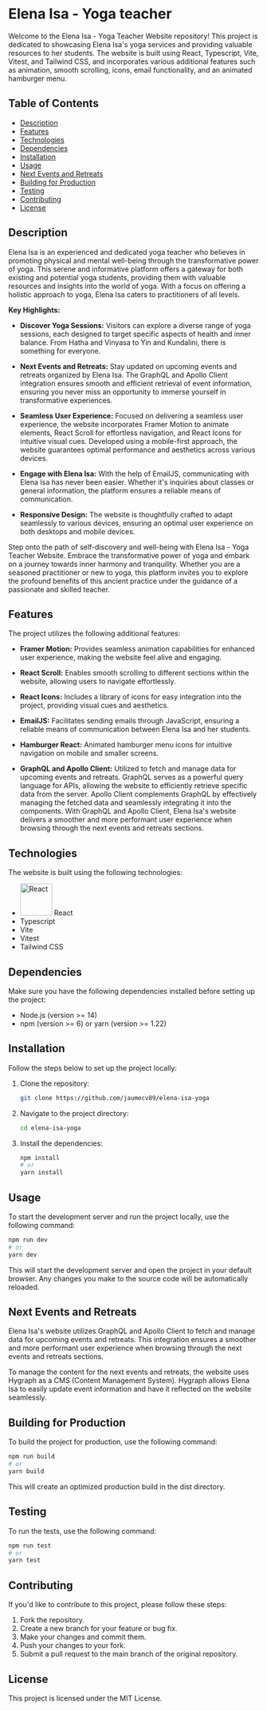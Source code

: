 # Elena Isa - Yoga teacher

Welcome to the Elena Isa - Yoga Teacher Website repository! This project is dedicated to showcasing Elena Isa's yoga services and providing valuable resources to her students. The website is built using React, Typescript, Vite, Vitest, and Tailwind CSS, and incorporates various additional features such as animation, smooth scrolling, icons, email functionality, and an animated hamburger menu.


## Table of Contents

- [Description](#description)
- [Features](#features)
- [Technologies](#technologies)
- [Dependencies](#dependencies)
- [Installation](#installation)
- [Usage](#usage)
- [Next Events and Retreats](#next-events-and-retreats)
- [Building for Production](#building-for-production)
- [Testing](#testing)
- [Contributing](#contributing)
- [License](#license)


## Description

Elena Isa is an experienced and dedicated yoga teacher who believes in promoting physical and mental well-being through the transformative power of yoga. This serene and informative platform offers a gateway for both existing and potential yoga students, providing them with valuable resources and insights into the world of yoga. With a focus on offering a holistic approach to yoga, Elena Isa caters to practitioners of all levels.

**Key Highlights:**

- **Discover Yoga Sessions:** Visitors can explore a diverse range of yoga sessions, each designed to target specific aspects of health and inner balance. From Hatha and Vinyasa to Yin and Kundalini, there is something for everyone.

- **Next Events and Retreats:** Stay updated on upcoming events and retreats organized by Elena Isa. The GraphQL and Apollo Client integration ensures smooth and efficient retrieval of event information, ensuring you never miss an opportunity to immerse yourself in transformative experiences.

- **Seamless User Experience:** Focused on delivering a seamless user experience, the website incorporates Framer Motion to animate elements, React Scroll for effortless navigation, and React Icons for intuitive visual cues. Developed using a mobile-first approach, the website guarantees optimal performance and aesthetics across various devices.

- **Engage with Elena Isa:** With the help of EmailJS, communicating with Elena Isa has never been easier. Whether it's inquiries about classes or general information, the platform ensures a reliable means of communication.

- **Responsive Design:** The website is thoughtfully crafted to adapt seamlessly to various devices, ensuring an optimal user experience on both desktops and mobile devices.

Step onto the path of self-discovery and well-being with Elena Isa - Yoga Teacher Website. Embrace the transformative power of yoga and embark on a journey towards inner harmony and tranquility. Whether you are a seasoned practitioner or new to yoga, this platform invites you to explore the profound benefits of this ancient practice under the guidance of a passionate and skilled teacher.


## Features

The project utilizes the following additional features:

- **Framer Motion:** Provides seamless animation capabilities for enhanced user experience, making the website feel alive and engaging.

- **React Scroll:** Enables smooth scrolling to different sections within the website, allowing users to navigate effortlessly.

- **React Icons:** Includes a library of icons for easy integration into the project, providing visual cues and aesthetics.

- **EmailJS:** Facilitates sending emails through JavaScript, ensuring a reliable means of communication between Elena Isa and her students.

- **Hamburger React:** Animated hamburger menu icons for intuitive navigation on mobile and smaller screens.

- **GraphQL and Apollo Client:** Utilized to fetch and manage data for upcoming events and retreats. GraphQL serves as a powerful query language for APIs, allowing the website to efficiently retrieve specific data from the server. Apollo Client complements GraphQL by effectively managing the fetched data and seamlessly integrating it into the components. With GraphQL and Apollo Client, Elena Isa's website delivers a smoother and more performant user experience when browsing through the next events and retreats sections.


## Technologies

The website is built using the following technologies:

-    <img src="https://cdn.jsdelivr.net/gh/devicons/devicon/icons/react/react-original-wordmark.svg" height="64" alt="React"/> React
-    Typescript
-    Vite
-    Vitest
-    Tailwind CSS


## Dependencies

Make sure you have the following dependencies installed before setting up the project:

-   Node.js (version >= 14)
-   npm (version >= 6) or yarn (version >= 1.22)


## Installation

Follow the steps below to set up the project locally:

1. Clone the repository:

    ```bash
    git clone https://github.com/jaumecv89/elena-isa-yoga
    ```

2. Navigate to the project directory:

    ```bash
    cd elena-isa-yoga
    ```

3. Install the dependencies:

    ```bash
    npm install
    # or
    yarn install
    ```


## Usage

To start the development server and run the project locally, use the following command:

```bash
npm run dev
# or
yarn dev
```

This will start the development server and open the project in your default browser. Any changes you make to the source code will be automatically reloaded.


## Next Events and Retreats

Elena Isa's website utilizes GraphQL and Apollo Client to fetch and manage data for upcoming events and retreats. This integration ensures a smoother and more performant user experience when browsing through the next events and retreats sections.

To manage the content for the next events and retreats, the website uses Hygraph as a CMS (Content Management System). Hygraph allows Elena Isa to easily update event information and have it reflected on the website seamlessly.


## Building for Production

To build the project for production, use the following command:

```bash
npm run build
# or
yarn build
```

This will create an optimized production build in the dist directory.


## Testing

To run the tests, use the following command:

```bash
npm run test
# or
yarn test
```


## Contributing

If you'd like to contribute to this project, please follow these steps:

1. Fork the repository.
2. Create a new branch for your feature or bug fix.
3. Make your changes and commit them.
4. Push your changes to your fork.
5. Submit a pull request to the main branch of the original repository.


## License

This project is licensed under the MIT License.
